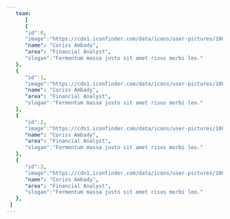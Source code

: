 ```yaml
---
   team:
      [
      {
      "id":0,
      "image":"https://cdn1.iconfinder.com/data/icons/user-pictures/100/male3-256.png",
      "name": "Coriss Ambady",
      "area": "Financial Analyst",
      "slogan":"Fermentum massa justo sit amet risus morbi leo."
   },
   {
      "id":1,
      "image":"https://cdn1.iconfinder.com/data/icons/user-pictures/100/male3-256.png",
      "name": "Coriss Ambady",
      "area": "Financial Analyst",
      "slogan":"Fermentum massa justo sit amet risus morbi leo."
   },
   {
      "id":2,
      "image":"https://cdn1.iconfinder.com/data/icons/user-pictures/100/male3-256.png",
      "name": "Coriss Ambady",
      "area": "Financial Analyst",
      "slogan":"Fermentum massa justo sit amet risus morbi leo."
   },
   {
      "id":3,
      "image":"https://cdn1.iconfinder.com/data/icons/user-pictures/100/male3-256.png",
      "name": "Coriss Ambady",
      "area": "Financial Analyst",
      "slogan":"Fermentum massa justo sit amet risus morbi leo."
   }, 
 ]
---
```

